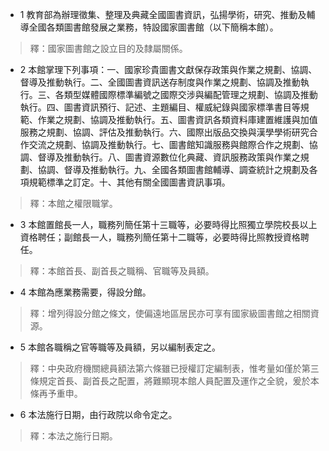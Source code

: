 * 1 教育部為辦理徵集、整理及典藏全國圖書資訊，弘揚學術，研究、推動及輔導全國各類圖書館發展之業務，特設國家圖書館（以下簡稱本館）。

> 釋：國家圖書館之設立目的及隸屬關係。

* 2 本館掌理下列事項：一、國家珍貴圖書文獻保存政策與作業之規劃、協調、督導及推動執行。二、全國圖書資訊送存制度與作業之規劃、協調及推動執行。三、各類型媒體國際標準編號之國際交涉與編配管理之規劃、協調及推動執行。四、圖書資訊預行、記述、主題編目、權威紀錄與國家標準書目等規範、作業之規劃、協調及推動執行。五、圖書資訊各類資料庫建置維護與加值服務之規劃、協調、評估及推動執行。六、國際出版品交換與漢學學術研究合作交流之規劃、協調及推動執行。七、圖書館知識服務與館際合作之規劃、協調、督導及推動執行。八、圖書資源數位化典藏、資訊服務政策與作業之規劃、協調、督導及推動執行。九、全國各類圖書館輔導、調查統計之規劃及各項規範標準之訂定。十、其他有關全國圖書資訊事項。

> 釋：本館之權限職掌。

* 3 本館置館長一人，職務列簡任第十三職等，必要時得比照獨立學院校長以上資格聘任；副館長一人，職務列簡任第十二職等，必要時得比照教授資格聘任。

> 釋：本館首長、副首長之職稱、官職等及員額。

* 4 本館為應業務需要，得設分館。

> 釋：增列得設分館之條文，使偏遠地區居民亦可享有國家級圖書館之相關資源。

* 5 本館各職稱之官等職等及員額，另以編制表定之。

> 釋：中央政府機關總員額法第六條雖已授權訂定編制表，惟考量如僅於第三條規定首長、副首長之配置，將難顯現本館人員配置及運作之全貌，爰於本條再予重申。

* 6 本法施行日期，由行政院以命令定之。

> 釋：本法之施行日期。

